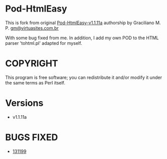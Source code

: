 # Pod-HtmlEasy

This is fork from original [Pod-HtmlEasy-v1.1.11a](https://metacpan.org/pod/release/GLEACH/Pod-HtmlEasy-v1.1.11a/lib/Pod/HtmlEasy.pm) authorship by Graciliano M. P. <gm@virtuasites.com.br>

With some bug fixed from me. 
In addition, I add my own POD to the HTML parser 'tohtml.pl' adapted for myself.

# COPYRIGHT 

This program is free software; you can redistribute it and/or modify it
under the same terms as Perl itself.

# Versions

* v1.1.11a

# BUGS FIXED

* [131199](https://rt.cpan.org/Ticket/Display.html?id=131199)
